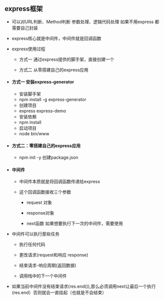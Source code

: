## express框架

- 可以对URL判断、Method判断 参数处理、逻辑代码处理 如果不用express 都需要自己封装

- express核心就是中间件，中间件就是回调函数

- express使用过程

  - 方式一 通过express提供的脚手架，直接创建一个

  - 方式二 从零搭建自己的express应用

    

- #### 方式一 安装express-generator

  - 安装脚手架
  - npm install -g express-generator
  - 创建项目
  - express express-demo
  - 安装依赖
  - npm install
  - 启动项目
  - node bin/www

- #### 方式二：零搭建自己的express应用

  - npm init -y 创建package.json

  

- #### 中间件

  - 中间件本质就是将回调函数传递给express

  - 这个回调函数接收三个参数

    - request 对象

    - response对象

    - next函数 如果想要执行下一次的中间件，需要使用

      

- 中间件可以执行那些任务

  - 执行任何代码

  - 更改请求(request和响应 response)

  - 结束请求-响应周期(返回数据)

  - 调用栈中的下一个中间件

    

- 如果当前中间件没有结束请求(res.end()),那么必须调用next让最后一个执行(res.end）否则就会一直挂起（也就是不会结束）

